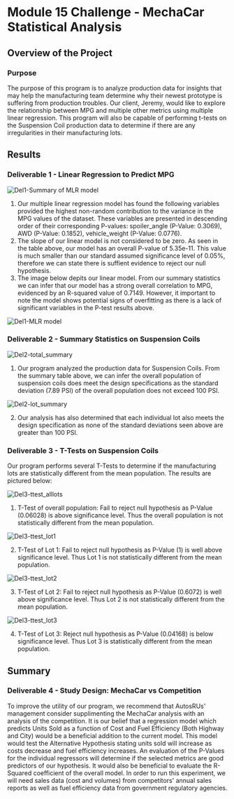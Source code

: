 # Module 15 Challenge - MechaCar Statistical Analysis

## Overview of the Project

### Purpose
The purpose of this program is to analyze production data for insights that may help the manufacturing team determine why their newest prototype is suffering from production troubles. Our client, Jeremy, would like to explore the relationship between MPG and multiple other metrics using multiple linear regression. This program will also be capable of performing t-tests on the Suspension Coil production data to determine if there are any irregularities in their manufacturing lots.

## Results

### Deliverable 1 - Linear Regression to Predict MPG
![Del1-Summary of MLR model](https://user-images.githubusercontent.com/103288980/184050632-e4ec2b55-9f04-4e6f-a85d-fc62632d0e6f.PNG)
1. Our multiple linear regression model has found the following variables provided the highest non-random contribution to the variance in the MPG values of the dataset. These variables are presented in descending order of their corresponding P-values: spoiler_angle (P-Value: 0.3069), AWD (P-Value: 0.1852), vehicle_weight (P-Value: 0.0776).
2. The slope of our linear model is not considered to be zero. As seen in the table above, our model has an overall P-value of 5.35e-11. This value is much smaller than our standard assumed significance level of 0.05%, therefore we can state there is suffient evidence to reject our null hypothesis.
3. The image below depits our linear model. From our summary statistics we can infer that our model has a strong overall correlation to MPG, evidenced by an R-squared value of 0.7149. However, it important to note the model shows potential signs of overfitting as there is a lack of significant variables in the P-test results above.

![Del1-MLR model](https://user-images.githubusercontent.com/103288980/184051706-893025d4-b5ff-4147-bd56-ba92ccf766f6.PNG)

### Deliverable 2 - Summary Statistics on Suspension Coils
![Del2-total_summary](https://user-images.githubusercontent.com/103288980/184052666-b404c77a-14e8-4fbf-a833-6383114d04bc.PNG)
1. Our program analyzed the production data for Suspension Coils. From the summary table above, we can infer the overall population of suspension coils does meet the design specifications as the standard deviation (7.89 PSI) of the overall population does not exceed 100 PSI.

![Del2-lot_summary](https://user-images.githubusercontent.com/103288980/184052695-3180167e-63ad-4d61-af55-cff4bbf0a26f.PNG)

2. Our analysis has also determined that each individual lot also meets the design specification as none of the standard deviations seen above are greater than 100 PSI.

### Deliverable 3 - T-Tests on Suspension Coils
Our program performs several T-Tests to determine if the manufacturing lots are statistically different from the mean population. The results are pictured below:

![Del3-ttest_alllots](https://user-images.githubusercontent.com/103288980/184240997-fd1584e5-997c-4443-ba92-80b31c4847b3.PNG)

1. T-Test of overall population: Fail to reject null hypothesis as P-Value (0.06028) is above significance level. Thus the overall population is not statistically different from the mean population.

![Del3-ttest_lot1](https://user-images.githubusercontent.com/103288980/184241017-af024159-21b1-4895-947e-725299e295a3.PNG)

2. T-Test of Lot 1: Fail to reject null hypothesis as P-Value (1) is well above significance level. Thus Lot 1 is not statistically different from the mean population.

![Del3-ttest_lot2](https://user-images.githubusercontent.com/103288980/184241063-4c5752e5-6296-44dc-8649-7c462def131a.PNG)

3. T-Test of Lot 2: Fail to reject null hypothesis as P-Value (0.6072) is well above significance level. Thus Lot 2 is not statistically different from the mean population.

![Del3-ttest_lot3](https://user-images.githubusercontent.com/103288980/184241081-62370221-8e32-4ecb-8431-c7174d441c29.PNG)

4. T-Test of Lot 3: Reject null hypothesis as P-Value (0.04168) is below significance level. Thus Lot 3 is statistically different from the mean population.

## Summary

### Deliverable 4 - Study Design: MechaCar vs Competition
To improve the utility of our program, we recommend that AutosRUs' management consider supplimenting the MechaCar analysis with an analysis of the competition. It is our belief that a regression model which predicts Units Sold as a function of Cost and Fuel Efficiency (Both Highway and City) would be a beneficial addition to the current model. 
This model would test the Alternative Hypothesis stating units sold will increase as costs decrease and fuel efficiency increases. An evaluation of the P-Values for the individual regressors will determine if the selected metrics are good predictors of our hypothesis. It would also be beneficial to evaluate the R-Squared coefficient of the overall model. 
In order to run this experiment, we will need sales data (cost and volumes) from competitors' annual sales reports as well as fuel efficiency data from government regulatory agencies. 
